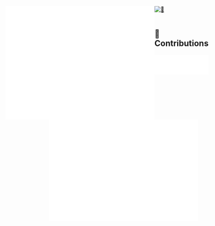 [<img align="left" width="390" alt="🦑" src="./assets/general.svg">](#)
[<img align="right" width="390" alt="🦑" src="./assets/followups.svg">](#)

[<img width="100%" height="1" alt="🦑" src="https://gist.githubusercontent.com/lowlighter/3c6eaedf50273adfb7a510822672f570/raw/placeholder.svg">](#)

<div style="display:flex;align-items:center;justify-content:space-between;">
  <div>
  <h2> 📶 Contributions</h2>

[<img alt="🦑" src="./assets/contributions.svg">](#)

